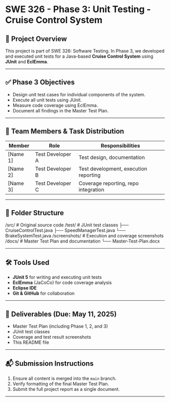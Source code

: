# SWE 326 - Phase 3: Unit Testing - Cruise Control System

## 📌 Project Overview
This project is part of SWE 326: Software Testing. In Phase 3, we developed and executed unit tests for a Java-based **Cruise Control System** using **JUnit** and **EclEmma**.

---

## ✅ Phase 3 Objectives
- Design unit test cases for individual components of the system.
- Execute all unit tests using JUnit.
- Measure code coverage using EclEmma.
- Document all findings in the Master Test Plan.

---

## 👥 Team Members & Task Distribution

| Member | Role | Responsibilities |
|--------|------|------------------|
| [Name 1] | Test Developer A | Test design, documentation |
| [Name 2] | Test Developer B | Test development, execution reporting |
| [Name 3] | Test Developer C | Coverage reporting, repo integration |

---

## 📁 Folder Structure
/src/ # Original source code
/test/ # JUnit test classes
├── CruiseControlTest.java
├── SpeedManagerTest.java
└── BrakeSystemTest.java
/screenshots/ # Execution and coverage screenshots
/docs/ # Master Test Plan and documentation
└── Master-Test-Plan.docx


---

## 🛠️ Tools Used
- **JUnit 5** for writing and executing unit tests
- **EclEmma** (JaCoCo) for code coverage analysis
- **Eclipse IDE**
- **Git & GitHub** for collaboration

---

## 📄 Deliverables (Due: May 11, 2025)
- Master Test Plan (including Phase 1, 2, and 3)
- JUnit test classes
- Coverage and test result screenshots
- This README file

---

## 📬 Submission Instructions
1. Ensure all content is merged into the `main` branch.
2. Verify formatting of the final Master Test Plan.
3. Submit the full project report as a single document.

---
